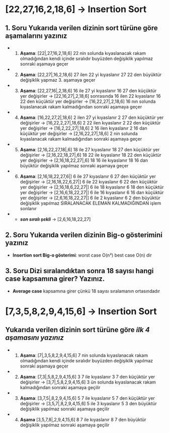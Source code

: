 # [22,27,16,2,18,6] -> Insertion Sort
## 1. Soru Yukarıda verilen dizinin sort türüne göre aşamalarını yazınız

* 1. **Aşama**: [22|,27,16,2,18,6] 22 nin solunda kıyaslanacak rakam olmadığından kendi içinde sıralıdır buyüzden değişiklik yapılmaz sonraki aşamaya geçer
* 2. **Aşama**: [22,27|,16,2,18,6] 27 ilen 22 yi kıyaslanır 27 22 den büyüktür değişiklik yapmaz 3. aşamaya geçer
* 3. **Aşama**: [22,27,16|,2,18,6] 16 ile 27 yi kıyaslanır 16 27 den küçüktür yer değişirler -> [22,16,27|,2,18,6] sonrasında 16 ilen 22 kıyaslanır 16 22 den küçüktür yer değişirler -> [16,22,27|,2,18,6] 16 nın solunda kıyaslanacak rakam kalmadığından sonraki aşamaya geçer
* 4. **Aşama**: [16,22,27,2|,18,6] 2 ilen 27 yi kıyaslanır 2 27 den küçüktür yer değişirler -> [16,22,2,27|,18,6] 2 22 ilen kıyaslanır 2 22 den küçüktür yer değişirler -> [16,2,22,27|,18,6] 2 16 ilen kıyaslanır 2 16 dan küçüktür yer değişirler -> [2,16,22,27|,18,6] 2 nin solunda kıyaslanacak rakam kalmadığından sonraki aşamaya geçer
* 5. **Aşama**: [2,16,22,27,18|,6] 18 ile 27 kıyaslanır 18 27 den küçüktür yer değişirler -> [2,16,22,18,27|,6] 18 22 ile kıyaslanır 18 22 den küçüktür yer değişirler -> [2,16,18,22,27|,6] 18 16 ile kıyaslanır 18 16 dan büyüktür değişiklik yapılmaz sonraki aşamaya geçer
* 6. **Aşama**: [2,16,18,22,27,6|] 6 ile 27 kıyaslanır 6 27 den küçüktür yer değişirler -> [2,16,18,22,6,27|] 6 ile 22 kıyaslanır 6 22 den küçüktür yer değişirler -> [2,16,18,6,22,27|] 6 ile 18 kıyaslanır 6 18 den küçüktür yer değişirler -> [2,16,6,18,22,27|] 6 ile 16 kıyaslanır 6 16 dan küçüktür yer değişirler -> [2,6,16,18,22,27|] 6 ile 2 kıyaslanır 6 2 den büyüktür değişiklik yapılmaz SIRALANACAK ELEMAN KALMADIĞINDAN işlem sonlanır
* - ***son sıralı şekli*** -> [2,6,16,18,22,27]
## 2. Soru Yukarıda verilen dizinin Big-o gösterimini yazınız
* **Insertion sort Big-o gösterimi**: worst case O(n²) best case O(n) dir
## 3. Soru Dizi sıralandıktan sonra 18 sayısı hangi case kapsamına girer? Yazınız.
* **Average case** kapsamına girer çünkü 18 sayısı sıralamanın ortasındadır
# [7,3,5,8,2,9,4,15,6] -> Insertion Sort
## Yukarıda verilen dizinin sort türüne göre ***ilk 4 aşamasını yazınız***
* 1. **Aşama**: [7|,3,5,8,2,9,4,15,6] 7 nin solunda kıyaslanacak rakam olmadığından kendi içinde sıralıdır buyüzden değişiklik yapılmaz sonraki aşamaya geçer
* 2. **Aşama**: [7,3|,5,8,2,9,4,15,6] 3 7 ile kıyaslanır 3 7 den küçüktür yer değişirler -> [3,7|,5,8,2,9,4,15,6] 3 ün solunda kıyaslanacak rakam kalmadığından sonraki aşamaya geçilir
* 3. **Aşama**: [3,7,5|,8,2,9,4,15,6] 5 7 ile kıyaslanır 5 7 den küçüktür yer değişirler -> [3,5,7|,8,2,9,4,15,6] 5 ile 3 kıyaslanır 5 3 den büyüktür değişiklik yapılmaz sonraki aşamaya geçilir
* 4. **Aşama** [3,5,7,8|,2,9,4,15,6] 8 7 ile kıyaslanır 8 7 den büyüktür değişiklik yapılmaz sonraki aşamaya geçilir
